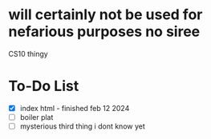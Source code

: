 # will certainly not be used for nefarious purposes no siree
CS10 thingy

# To-Do List
- [x] index html - finished feb 12 2024
- [ ] boiler plat
- [ ] mysterious third thing i dont know yet
